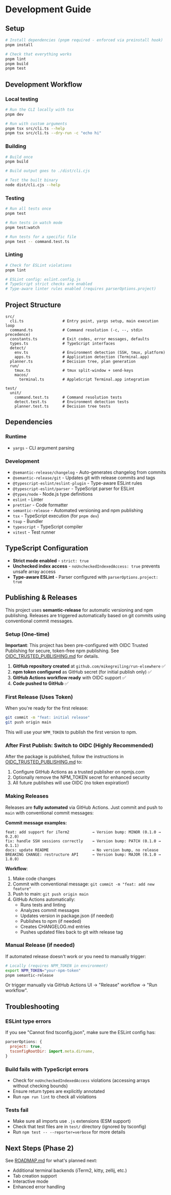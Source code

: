 # Development Guide

## Setup

```bash
# Install dependencies (pnpm required - enforced via preinstall hook)
pnpm install

# Check that everything works
pnpm lint
pnpm build
pnpm test
```

## Development Workflow

### Local testing

```bash
# Run the CLI locally with tsx
pnpm dev

# Run with custom arguments
pnpm tsx src/cli.ts --help
pnpm tsx src/cli.ts --dry-run -c "echo hi"
```

### Building

```bash
# Build once
pnpm build

# Build output goes to ./dist/cli.cjs

# Test the built binary
node dist/cli.cjs --help
```

### Testing

```bash
# Run all tests once
pnpm test

# Run tests in watch mode
pnpm test:watch

# Run tests for a specific file
pnpm test -- command.test.ts
```

### Linting

```bash
# Check for ESLint violations
pnpm lint

# ESLint config: eslint.config.js
# TypeScript strict checks are enabled
# Type-aware linter rules enabled (requires parserOptions.project)
```

## Project Structure

```
src/
  cli.ts                 # Entry point, yargs setup, main execution loop
  command.ts             # Command resolution (-c, --, stdin precedence)
  constants.ts           # Exit codes, error messages, defaults
  types.ts               # TypeScript interfaces
  detect/
    env.ts               # Environment detection (SSH, tmux, platform)
    apps.ts              # Application detection (Terminal.app)
  planner.ts             # Decision tree, plan generation
  run/
    tmux.ts              # tmux split-window + send-keys
    macos/
      terminal.ts        # AppleScript Terminal.app integration

test/
  unit/
    command.test.ts      # Command resolution tests
    detect.test.ts       # Environment detection tests
    planner.test.ts      # Decision tree tests
```

## Dependencies

### Runtime
- `yargs` - CLI argument parsing

### Development
- `@semantic-release/changelog` - Auto-generates changelog from commits
- `@semantic-release/git` - Updates git with release commits and tags
- `@typescript-eslint/eslint-plugin` - Type-aware ESLint rules
- `@typescript-eslint/parser` - TypeScript parser for ESLint
- `@types/node` - Node.js type definitions
- `eslint` - Linter
- `prettier` - Code formatter
- `semantic-release` - Automated versioning and npm publishing
- `tsx` - TypeScript execution (for `pnpm dev`)
- `tsup` - Bundler
- `typescript` - TypeScript compiler
- `vitest` - Test runner

## TypeScript Configuration

- **Strict mode enabled** - `strict: true`
- **Unchecked index access** - `noUncheckedIndexedAccess: true` prevents unsafe array access
- **Type-aware ESLint** - Parser configured with `parserOptions.project: true`

## Publishing & Releases

This project uses **semantic-release** for automatic versioning and npm publishing. Releases are triggered automatically based on git commits using conventional commit messages.

### Setup (One-time)

**Important**: This project has been pre-configured with OIDC Trusted Publishing for secure, token-free npm publishing. See [OIDC_TRUSTED_PUBLISHING.md](OIDC_TRUSTED_PUBLISHING.md) for details.

1. **GitHub repository created** at `github.com/mikegreiling/run-elsewhere` ✅
2. **npm token configured** as GitHub secret (for initial publish only) ✅
3. **GitHub Actions workflow ready** with OIDC support ✅
4. **Code pushed to GitHub** ✅

### First Release (Uses Token)

When you're ready for the first release:

```bash
git commit -m "feat: initial release"
git push origin main
```

This will use your `NPM_TOKEN` to publish the first version to npm.

### After First Publish: Switch to OIDC (Highly Recommended)

After the package is published, follow the instructions in [OIDC_TRUSTED_PUBLISHING.md](OIDC_TRUSTED_PUBLISHING.md) to:
1. Configure GitHub Actions as a trusted publisher on npmjs.com
2. Optionally remove the NPM_TOKEN secret for enhanced security
3. All future publishes will use OIDC (no token expiration!)

### Making Releases

Releases are **fully automated** via GitHub Actions. Just commit and push to `main` with conventional commit messages:

**Commit message examples:**
```
feat: add support for iTerm2          → Version bump: MINOR (0.1.0 → 0.2.0)
fix: handle SSH sessions correctly    → Version bump: PATCH (0.1.0 → 0.1.1)
docs: update README                   → No version bump, no release
BREAKING CHANGE: restructure API      → Version bump: MAJOR (0.1.0 → 1.0.0)
```

**Workflow**:
1. Make code changes
2. Commit with conventional message: `git commit -m "feat: add new feature"`
3. Push to main: `git push origin main`
4. GitHub Actions automatically:
   - Runs tests and linting
   - Analyzes commit messages
   - Updates version in package.json (if needed)
   - Publishes to npm (if needed)
   - Creates CHANGELOG.md entries
   - Pushes updated files back to git with release tag

### Manual Release (if needed)

If automated release doesn't work or you need to manually trigger:

```bash
# Locally (requires NPM_TOKEN in environment)
export NPM_TOKEN="your-npm-token"
pnpm semantic-release
```

Or trigger manually via GitHub Actions UI → "Release" workflow → "Run workflow".

## Troubleshooting

### ESLint type errors

If you see "Cannot find tsconfig.json", make sure the ESLint config has:
```js
parserOptions: {
  project: true,
  tsconfigRootDir: import.meta.dirname,
}
```

### Build fails with TypeScript errors

- Check for `noUncheckedIndexedAccess` violations (accessing arrays without checking bounds)
- Ensure return types are explicitly annotated
- Run `npm run lint` to check all violations

### Tests fail

- Make sure all imports use `.js` extensions (ESM support)
- Check that test files are in `test/` directory (ignored by tsconfig)
- Run `npm test -- --reporter=verbose` for more details

## Next Steps (Phase 2)

See [ROADMAP.md](ROADMAP.md) for what's planned next:
- Additional terminal backends (iTerm2, kitty, zellij, etc.)
- Tab creation support
- Interactive mode
- Enhanced error handling
